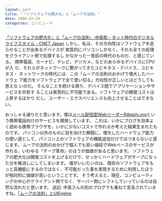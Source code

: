 ```yaml
---
layout: post
title: "『ソフトウェアの肥大化』と『ムーアの法則』"
date: 2006-03-29
categories: コンピュータ
---
```

 [「ソフトウェアの肥大化」と「ムーアの法則」:中島聡・ネット時代のデジタルライフスタイル - CNET Japan](http://blog.japan.cnet.com/nakajima/archives/002724.html)
 しかし、私は、その方向性はソフトウェアを走らせることが出来るデバイスが
 実質的にパソコンしかなく、それも全ての処理をクライアント側で処理するし
 かなかった一昔前の時代のものだ、と感じている。
 携帯電話、カーナビ、テレビ、デジカメ、などのあらゆるデバイスにCPUが入
 り、それらがネットワークに繋がってきたユビキタス・デバイス、ユビキタス・
 ネットワークの時代には、この「ムーアの法則のおかげで増大したハードウェ
 ア能力をソフトウェアで全て使い切る」方向性が正しいとはどうしても思えな
 いのだ。
 そんなことを続ける限り、デバイス間でアプリケーションやサービスを共有す
 ることは実質的に不可能である。ソフトウェアの開発コストは上昇するばかり
 だし、ユーザー・エクスペリエンスも向上させることはできない。

おっしゃる通りだと思います。僕は[メール配信型WebリーダーR@eply.org](http://r.eply.org/)という携帯電話向けのサービスを開発しています。
これは、いかにブログを効率よく読める携帯ブラウザを、いかに少ないコストで作れるか考えた結果生まれたものです。
パソコン以外のものに目を向けた瞬間に、増大したハードウェア能力の使い道として、パソコン上のソフトウェアの機能追加だけではつまらないと感じます。
ムーアの法則のおかげで個人でも安い値段でWebベースのサービスが作れる、いわゆる『チープ革命』のほうが価値があると思います。
ソフトウェアの肥大化は開発コストを上げるだけで、せっかくハードウェアがチープになった分を帳消しにしてしまいます。
僕がいいたいのは、既存のソフトウェアをもっと高機能にするのではなく、不可能だった事を実現するために利用したほうが相対的に価値が高いということです。
そう考えると、現在、コンピューティングの中心がクライアント側でなく、サーバー側にシフトしていっているのは自然な流れだと思います。
追記: 中島さんの別のブログでも重ねて言及されていますね。[「ムーアの法則」とUIEngine](http://satoshi.blogs.com/life/2006/03/uiengine.html)
